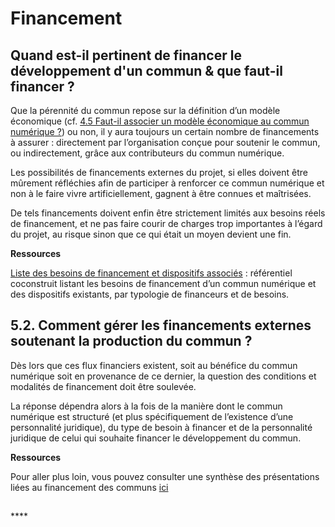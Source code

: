 # Financement

## Quand est-il pertinent de financer le développement d'un commun & que faut-il financer ?

Que la pérennité du commun repose sur la définition d’un modèle économique \(cf. [4.5 Faut-il associer un modèle économique au commun numérique ?](gouvernance/04-perenniser.md#4-5-faut-il-associer-un-modele-economique-au-commun-numerique)\) ou non, il y aura toujours un certain nombre de financements à assurer : directement par l’organisation conçue pour soutenir le commun, ou indirectement, grâce aux contributeurs du commun numérique.

Les possibilités de financements externes du projet, si elles doivent être mûrement réfléchies afin de participer à renforcer ce commun numérique et non à le faire vivre artificiellement, gagnent à être connues et maîtrisées.

De tels financements doivent enfin être strictement limités aux besoins réels de financement, et ne pas faire courir de charges trop importantes à l’égard du projet, au risque sinon que ce qui était un moyen devient une fin.

**Ressources**

[Liste des besoins de financement et dispositifs associés](../ressources-1/ressources/) : référentiel coconstruit listant les besoins de financement d’un commun numérique et des dispositifs existants, par typologie de financeurs et de besoins.

## 5.2. Comment gérer les financements externes soutenant la production du commun ?

Dès lors que ces flux financiers existent, soit au bénéfice du commun numérique soit en provenance de ce dernier, la question des conditions et modalités de financement doit être soulevée. 

La réponse dépendra alors à la fois de la manière dont le commun numérique est structuré \(et plus spécifiquement de l’existence d’une personnalité juridique\), du type de besoin à financer et de la personnalité juridique de celui qui souhaite financer le développement du commun.

**Ressources**

Pour aller plus loin, vous pouvez consulter une synthèse des présentations liées au financement des communs [i](05-financer.md)[ci](05-financer.md)

## 

\*\*\*\*

